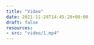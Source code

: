 ```yaml
---
title: "Video"
date: 2021-11-28T14:45:28+08:00
draft: false
resources:
- src: "video/1.mp4"
---
```


